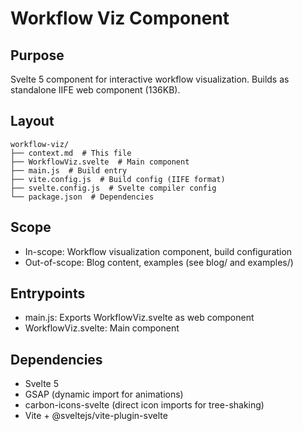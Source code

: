 # Workflow Viz Component

## Purpose

Svelte 5 component for interactive workflow visualization. Builds as standalone IIFE web component (136KB).

## Layout

```
workflow-viz/
├── context.md  # This file
├── WorkflowViz.svelte  # Main component
├── main.js  # Build entry
├── vite.config.js  # Build config (IIFE format)
├── svelte.config.js  # Svelte compiler config
└── package.json  # Dependencies
```

## Scope

- In-scope: Workflow visualization component, build configuration
- Out-of-scope: Blog content, examples (see blog/ and examples/)

## Entrypoints

- main.js: Exports WorkflowViz.svelte as web component
- WorkflowViz.svelte: Main component

## Dependencies

- Svelte 5
- GSAP (dynamic import for animations)
- carbon-icons-svelte (direct icon imports for tree-shaking)
- Vite + @sveltejs/vite-plugin-svelte
